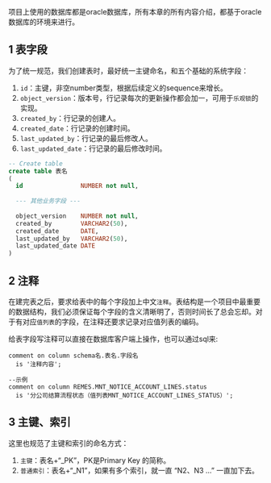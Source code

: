 项目上使用的数据库都是oracle数据库，所有本章的所有内容介绍，都基于oracle数据库的环境来进行。

## 1 表字段

为了统一规范，我们创建表时，最好统一主键命名，和五个基础的系统字段：

1. `id`：主键，非空number类型，根据后续定义的sequence来增长。
2. `object_version`：版本号，行记录每次的更新操作都会加一，可用于`乐观锁`的实现。
3. `created_by`：行记录的创建人。
4. `created_date`：行记录的创建时间。
5. `last_updated_by`：行记录的最后修改人。
6. `last_updated_date`：行记录的最后修改时间。

```sql
-- Create table
create table 表名
(
  id                NUMBER not null,
    
  --- 其他业务字段 ---
    
  object_version    NUMBER not null,
  created_by        VARCHAR2(50),
  created_date      DATE,
  last_updated_by   VARCHAR2(50),
  last_updated_date DATE
)
```



## 2 注释

在建完表之后，要求给表中的每个字段加上中文`注释`。表结构是一个项目中最重要的数据结构，我们必须保证每个字段的含义清晰明了，否则时间长了总会忘却。对于有对应`值列表`的字段，在注释还要求记录对应值列表的编码。



给表字段写注释可以直接在数据库客户端上操作，也可以通过sql来:

```
comment on column schema名.表名.字段名
  is '注释内容';
  
--示例
comment on column REMES.MNT_NOTICE_ACCOUNT_LINES.status
  is '分公司结算流程状态（值列表MNT_NOTICE_ACCOUNT_LINES_STATUS）';
```



## 3 主键、索引

这里也规范了主键和索引的命名方式：

1. `主键`：表名+“_PK”，PK是Primary Key 的简称。
2. `普通索引`：表名+“_N1”，如果有多个索引，就一直 “N2、N3 ...”  一直加下去。